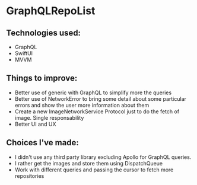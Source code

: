 # GraphQLRepoList

## Technologies used: 
- GraphQL
- SwiftUI
- MVVM

## Things to improve:
- Better use of generic with GraphQL to simplify more the queries
- Better use of NetworkError to bring some detail about some particular errors and show the user more information about them
- Create a new ImageNetworkService Protocol just to do the fetch of image. Single responsability
- Better UI and UX

## Choices I've made:
- I didn't use any third party library excluding Apollo for GraphQL queries.
- I rather get the images and store them using DispatchQueue
- Work with different queries and passing the cursor to fetch more repositories
